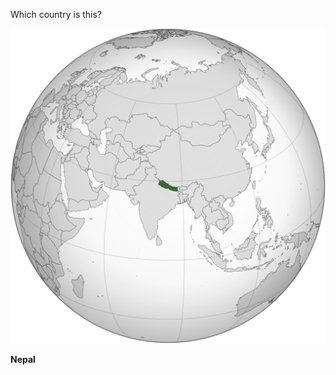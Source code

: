 Which country is this?

![Map of a country](images/Nepal_(orthographic_projection).svg)
<!--question-->
**Nepal**